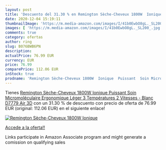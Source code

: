 ```yaml
---
layout: post
title: 'Descuento del 31.30 % en Remington Sèche-Cheveux 1800W  Ionique  '
date: 2020-12-04 15:19:11
thumbnailImage: 'https://m.media-amazon.com/images/I/41b0EwbO8gL._SL200_.jpg'
images: [ 'https://m.media-amazon.com/images/I/41b0EwbO8gL._SL200_.jpg' ]
comments: true
category: ofertas
author: ring
slug: B076BWB6PN
description:
actualPrice: 76.99 EUR
currency: EUR
price: 76.99
comparePrice: 112.06 EUR
inStock: true
prodname: 'Remington Sèche-Cheveux 1800W  Ionique  Puissant  Soin Micromoléculaire  Ergonomique  Léger  3 Températures  2 Vitesses - Blanc D7779 Air 3D'
---
```


Tienes [Remington Sèche-Cheveux 1800W  Ionique  Puissant  Soin Micromoléculaire  Ergonomique  Léger  3 Températures  2 Vitesses - Blanc D7779 Air 3D](https://www.amazon.fr/dp/B076BWB6PN/?tag=tolees0d-21) con un 31.30 % de descuento con precio de oferta de 76.99 EUR (original: 112.06 EUR) en el siguiente enlace!

[![Remington Sèche-Cheveux 1800W  Ionique  ](https://m.media-amazon.com/images/I/41b0EwbO8gL._SL200_.jpg)](https://www.amazon.fr/dp/B076BWB6PN/?tag=tolees0d-21)

[Accede a la oferta!!](https://www.amazon.fr/dp/B076BWB6PN/?tag=tolees0d-21)

Links participate in Amazon Associate program and might generate a comission on qualifying sales


